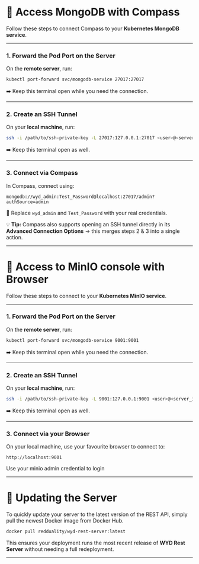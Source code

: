 # 📡 Access MongoDB with Compass

Follow these steps to connect Compass to your **Kubernetes MongoDB service**.

---

### 1. Forward the Pod Port on the Server

On the **remote server**, run:

```bash
kubectl port-forward svc/mongodb-service 27017:27017
```

➡️ Keep this terminal open while you need the connection.

---

### 2. Create an SSH Tunnel

On your **local machine**, run:

```bash
ssh -i /path/to/ssh-private-key -L 27017:127.0.0.1:27017 <user>@<server_ip>
```

➡️ Keep this terminal open as well.

---

### 3. Connect via Compass

In Compass, connect using:

```text
mongodb://wyd_admin:Test_Password@localhost:27017/admin?authSource=admin
```

🔐 Replace `wyd_admin` and `Test_Password` with your real credentials.

💡 **Tip:** Compass also supports opening an SSH tunnel directly in its **Advanced Connection Options** → this merges steps 2 & 3 into a single action.

---

# 📡 Access to MinIO console with Browser

Follow these steps to connect to your **Kubernetes MinIO service**.

---

### 1. Forward the Pod Port on the Server

On the **remote server**, run:

```bash
kubectl port-forward svc/mongodb-service 9001:9001
```

➡️ Keep this terminal open while you need the connection.

---

### 2. Create an SSH Tunnel

On your **local machine**, run:

```bash
ssh -i /path/to/ssh-private-key -L 9001:127.0.0.1:9001 <user>@<server_ip>
```

➡️ Keep this terminal open as well.

---

### 3. Connect via your Browser

On your local machine, use your favourite browser to connect to:

```text
http://localhost:9001
```

Use your minio admin credential to login

---

# 🔄 Updating the Server

To quickly update your server to the latest version of the REST API, simply pull the newest Docker image from Docker Hub.

```bash
docker pull redduality/wyd-rest-server:latest
```

This ensures your deployment runs the most recent release of **WYD Rest Server** without needing a full redeployment.

---
